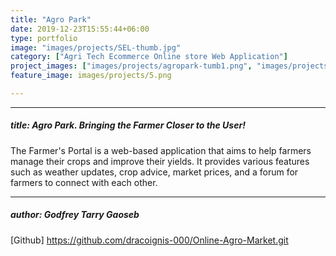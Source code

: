 ```yaml
---
title: "Agro Park"
date: 2019-12-23T15:55:44+06:00
type: portfolio
image: "images/projects/SEL-thumb.jpg"
category: ["Agri Tech Ecommerce Online store Web Application"]
project_images: ["images/projects/agropark-tumb1.png", "images/projects/agropark-tumb2.png", "images/projects/agropark-tumb3.png", ]
feature_image: images/projects/5.png

---
```


---
##### title: Agro Park. Bringing the Farmer Closer to the User!
The Farmer's Portal is a web-based application that aims to help farmers manage their crops and improve their yields. It provides various features such as weather updates, crop advice, market prices, and a forum for farmers to connect with each other.

---
##### author: Godfrey Tarry Gaoseb

[Github] https://github.com/dracoignis-000/Online-Agro-Market.git